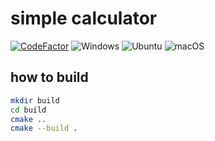 # simple calculator
[![CodeFactor](https://www.codefactor.io/repository/github/red1108/cmake_study/badge)](https://www.codefactor.io/repository/github/red1108/cmake_study)
![Windows](https://github.com/red1108/cmake_study/workflows/Windows/badge.svg) ![Ubuntu](https://github.com/red1108/cmake_study/workflows/Ubuntu/badge.svg) ![macOS](https://github.com/red1108/cmake_study/workflows/macOS/badge.svg)

## how to build

```bash
mkdir build
cd build
cmake ..
cmake --build .
```